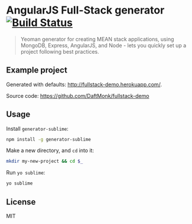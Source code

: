 # AngularJS Full-Stack generator [![Build Status](https://travis-ci.org/DaftMonk/generator-angular-fullstack.svg?branch=master)](http://travis-ci.org/DaftMonk/generator-angular-fullstack)

> Yeoman generator for creating MEAN stack applications, using MongoDB, Express, AngularJS, and Node - lets you quickly set up a project following best practices.

## Example project

Generated with defaults: http://fullstack-demo.herokuapp.com/.

Source code: https://github.com/DaftMonk/fullstack-demo

## Usage

Install `generator-sublime`:
```bash
npm install -g generator-sublime
```

Make a new directory, and `cd` into it:
```bash
mkdir my-new-project && cd $_
```

Run `yo sublime`:
```bash
yo sublime
```
## License

MIT
